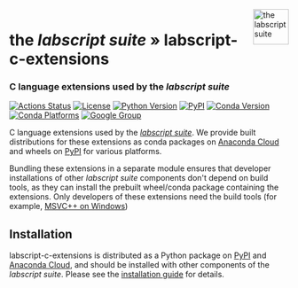 <img src="https://raw.githubusercontent.com/labscript-suite/labscript-suite/master/art/labscript_32nx32n.svg" height="64" alt="the labscript suite" align="right">

# the _labscript suite_ » labscript-c-extensions

### C language extensions used by the _labscript suite_

[![Actions Status](https://github.com/labscript-suite/labscript-c-extensions/workflows/Build%20and%20Release/badge.svg)](https://github.com/labscript-suite/labscript-c-extensions/actions)
[![License](https://img.shields.io/pypi/l/labscript-c-extensions.svg)](https://github.com/labscript-suite/labscript-c-extensions/raw/master/LICENSE)
[![Python Version](https://img.shields.io/pypi/pyversions/labscript-c-extensions.svg)](https://python.org)
[![PyPI](https://img.shields.io/pypi/v/labscript-c-extensions.svg)](https://pypi.org/project/labscript-c-extensions)
[![Conda Version](https://img.shields.io/conda/v/labscript-suite/labscript-c-extensions)](https://anaconda.org/labscript-suite/labscript-c-extensions)
[![Conda Platforms](https://img.shields.io/conda/pn/labscript-suite/labscript-c-extensions)](https://anaconda.org/labscript-suite/labscript-c-extensions)
[![Google Group](https://img.shields.io/badge/Google%20Group-labscriptsuite-blue.svg)](https://groups.google.com/forum/#!forum/labscriptsuite)
<!-- [![DOI](http://img.shields.io/badge/DOI-10.1063%2F1.4817213-0F79D0.svg)](https://doi.org/10.1063/1.4817213) -->


C language extensions used by the [*labscript suite*](https://github.com/labscript-suite/labscript-suite). We provide built distributions for these extensions as conda packages on [Anaconda Cloud](https://anaconda.org/labscript-suite/labscript-c-extensions) and wheels on [PyPI](https://pypi.org/project/labscript-c-extensions/#files) for various platforms.

Bundling these extensions in a separate module ensures that developer installations of other _labscript suite_ components don't depend on build tools, as they can install the prebuilt wheel/conda package containing the extensions. Only developers of these extensions need the build tools (for example, [MSVC++ on Windows](https://wiki.python.org/moin/WindowsCompilers))


## Installation

labscript-c-extensions is distributed as a Python package on [PyPI](https://pypi.org/user/labscript-suite) and [Anaconda Cloud](https://anaconda.org/labscript-suite), and should be installed with other components of the _labscript suite_. Please see the [installation guide](https://docs.labscriptsuite.org/en/latest/installation) for details.
